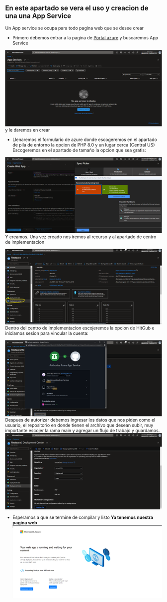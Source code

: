 ## En este apartado se vera el uso y creacion de una una App Service

Un App service se ocupa para todo pagina web que se desee crear
- Primero debemos entrar a la pagina de [Portal azure](https://portal.azure.com/#home) y buscaremos App Service

![](Creacion.png)
y le daremos en crear
- Llenaremos el formulario de azure donde escogeremos en el apartado de pila de entorno la opcion de PHP 8.0 y un lugar cerca (Central US)
Escogeremos en el apartado de tamaño la opcion que sea gratis:

![](Tamaño.png)
Y creamos.
Una vez creado nos iremos al recurso y al apartado de centro de implementacion

![](Centrodeimplementacion.png)
Dentro del centro de implementacion escojeremos la opcion de HitGub e iniciamos sesion para vincular la cuenta:

![](Autorizacion.png)
Despues de autorizar debemos ingresar los datos que nos piden como el usuario, el repositorio en donde tienen el archivo que desean subir, muy importante escojer la rama main y agregar un flujo de trabajo y guardamos.
![](Almost.png)

- Esperamos a que se termine de compilar y listo
**Ya tenemos nuestra pagina web**
![](Final.png)